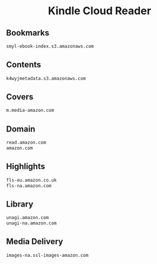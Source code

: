 


<h1 align="center">Kindle Cloud Reader</h1>  


## Bookmarks


```html
smyl-ebook-index.s3.amazonaws.com
```  


## Contents


```html
k4wyjmetadata.s3.amazonaws.com
```  


## Covers


```html
m.media-amazon.com
```  


## Domain


```html
read.amazon.com
amazon.com
```  


## Highlights


```html
fls-eu.amazon.co.uk
fls-na.amazon.com
```  


## Library


```html
unagi.amazon.com
unagi-na.amazon.com
```  


## Media Delivery


```html
images-na.ssl-images-amazon.com
```  

<br>
